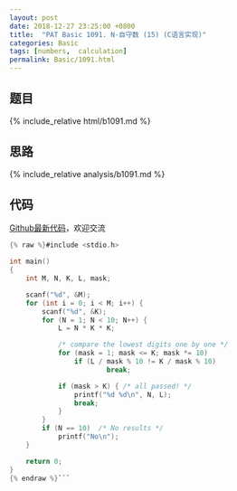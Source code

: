 ```yaml
---
layout: post
date: 2018-12-27 23:25:00 +0800
title:  "PAT Basic 1091. N-自守数 (15) (C语言实现)"
categories: Basic
tags: [numbers,  calculation]
permalink: Basic/1091.html
---
```


## 题目

{% include_relative html/b1091.md %}

## 思路

{% include_relative analysis/b1091.md %}

## 代码

[Github最新代码](https://github.com/OliverLew/PAT/blob/master/PATBasic/1091.c)，欢迎交流

```c
{% raw %}#include <stdio.h>

int main()
{
	int M, N, K, L, mask;

	scanf("%d", &M);
	for (int i = 0; i < M; i++) {
		scanf("%d", &K);
		for (N = 1; N < 10; N++) {
			L = N * K * K;

			/* compare the lowest digits one by one */
			for (mask = 1; mask <= K; mask *= 10)
				if (L / mask % 10 != K / mask % 10)
						break;

			if (mask > K) { /* all passed! */
				printf("%d %d\n", N, L);
				break;
			}
		}
		if (N == 10)  /* No results */
			printf("No\n");
	}

	return 0;
}
{% endraw %}```